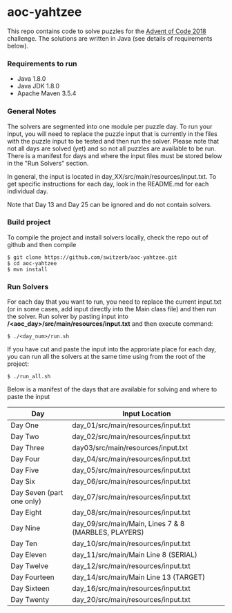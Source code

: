 # aoc-yahtzee

This repo contains code to solve puzzles for the [Advent of Code 2018](https://adventofcode.com/2018) challenge. The solutions
are written in Java (see details of requirements below).

### Requirements to run

* Java 1.8.0
* Java JDK 1.8.0
* Apache Maven 3.5.4

### General Notes
The solvers are segmented into one module per puzzle day. To run your input, you will need to replace the puzzle input that is currently in the files with the puzzle input to be tested and then run the solver. Please note that not all days are solved (yet) and so not all puzzles are available to be run. There is a manifest for days and where the input files must be stored below in the "Run Solvers" section.

In general, the input is located in day_XX/src/main/resources/input.txt. To get specific instructions for each day, look in the README.md for each individual day.

Note that Day 13 and Day 25 can be ignored and do not contain solvers.

### Build project
To compile the project and install solvers locally, check the repo out of github and then compile

    $ git clone https://github.com/switzerb/aoc-yahtzee.git
    $ cd aoc-yahtzee
    $ mvn install


### Run Solvers
For each day that you want to run, you need to replace the current input.txt (or in some cases, add input directly into the Main class file) and then run the solver. Run solver by pasting input into **<project-root>/<aoc_day>/src/main/resources/input.txt** and then execute command:

    $ ./<day_num>/run.sh

If you have cut and paste the input into the approriate place for each day, you can run all the solvers at the same time using from the root of the project:

    $ ./run_all.sh

Below is a manifest of the days that are available for solving and where to paste the input

| Day          |  Input Location                     |
| ------------ | ----------------------------------- |
| Day One | day_01/src/main/resources/input.txt |
| Day Two | day_02/src/main/resources/input.txt |
| Day Three | day03/src/main/resources/input.txt |
| Day Four | day_04/src/main/resources/input.txt |
| Day Five | day_05/src/main/resources/input.txt |
| Day Six | day_06/src/main/resources/input.txt |
| Day Seven (part one only) | day_07/src/main/resources/input.txt |
| Day Eight | day_08/src/main/resources/input.txt |
| Day Nine | day_09/src/main/Main, Lines 7 & 8 (MARBLES, PLAYERS)|
| Day Ten | day_10/src/main/resources/input.txt |
| Day Eleven | day_11/src/main/Main Line 8 (SERIAL) |
| Day Twelve | day_12/src/main/resources/input.txt |
| Day Fourteen | day_14/src/main/Main Line 13 (TARGET) |
| Day Sixteen | day_16/src/main/resources/input.txt |
| Day Twenty | day_20/src/main/resources/input.txt |
